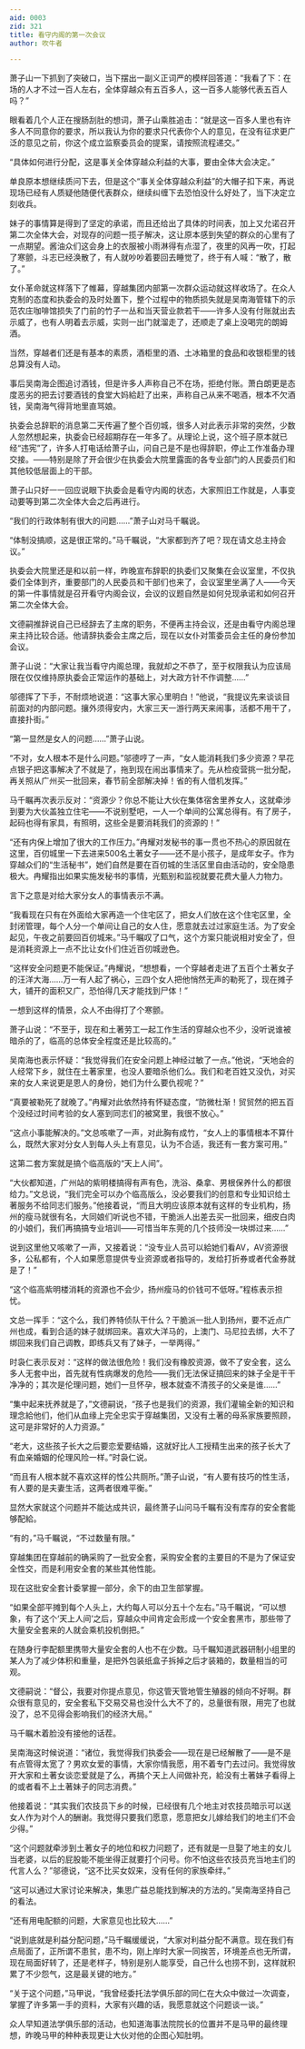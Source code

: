 ```yaml
---
aid: 0003
zid: 321
title: 看守内阁的第一次会议
author: 吹牛者

---
```




  萧子山一下抓到了突破口，当下摆出一副义正词严的模样回答道：“我看了下：在场的人才不过一百人左右，全体穿越众有五百多人，这一百多人能够代表五百人吗？”

  眼看着几个人正在搜肠刮肚的想词，萧子山乘胜追击：“就是这一百多人里也有许多人不同意你的要求，所以我认为你的要求只代表你个人的意见，在没有征求更广泛的意见之前，你这个成立监察委员会的提案，请按照流程递交。”

  “具体如何进行分配，这是事关全体穿越众利益的大事，要由全体大会决定。”

  单良原本想继续质问下去，但是这个“事关全体穿越众利益”的大帽子扣下来，再说现场已经有人质疑他随便代表群众，继续纠缠下去恐怕没什么好处了，当下决定立刻收兵。

  妹子的事情算是得到了坚定的承诺，而且还给出了具体的时间表，加上又允诺召开第二次全体大会，对现存的问题一揽子解决，这让原本感到失望的群众的心里有了一点期望。酱油众们这会身上的衣服被小雨淋得有点湿了，夜里的风再一吹，打起了寒颤，斗志已经涣散了，有人就吵吵着要回去睡觉了，终于有人喊：“散了，散了。”

  女仆革命就这样落下了帷幕，穿越集团内部第一次群众运动就这样收场了。在众人克制的态度和执委会的及时处置下，整个过程中的物质损失就是吴南海管辖下的示范农庄咖啡馆损失了门前的竹子一丛和当天营业款若干——许多人没有付账就出去示威了，也有人明着去示威，实则一出门就溜走了，还顺走了桌上没喝完的朗姆酒。

  当然，穿越者们还是有基本的素质，酒柜里的酒、土冰箱里的食品和收银柜里的钱总算没有人动。

  事后吴南海企图追讨酒钱，但是许多人声称自己不在场，拒绝付账。萧白朗更是态度恶劣的把去讨要酒钱的食堂大妈給赶了出来，声称自己从来不喝酒，根本不欠酒钱，吴南海气得背地里直骂娘。

  执委会总辞职的消息第二天传遍了整个百仞城，很多人对此表示非常的突然，少数人忽然想起来，执委会已经超期存在一年多了。从理论上说，这个班子原本就已经“违宪”了，许多人打电话给萧子山，问自己是不是也得辞职，停止工作准备办理交接。——特别是除了开会很少在执委会大院里露面的各专业部门的人民委员们和其他较低层面上的干部。

  萧子山只好一一回应说眼下执委会是看守内阁的状态，大家照旧工作就是，人事变动要等到第二次全体大会之后再进行。

  “我们的行政体制有很大的问题……”萧子山对马千瞩说。

  “体制没搞顺，这是很正常的。”马千瞩说，“大家都到齐了吧？现在请文总主持会议。”

  执委会大院里还是和以前一样，昨晚宣布辞职的执委们又聚集在会议室里，不仅执委们全体到齐，重要部门的人民委员和干部们也来了，会议室里坐满了人——今天的第一件事情就是召开看守内阁会议，会议的议题自然是如何兑现承诺和如何召开第二次全体大会。

  文德嗣推辞说自己已经辞去了主席的职务，不便再主持会议，还是由看守内阁总理来主持比较合适。他请辞执委会主席之后，现在以女仆对策委员会主任的身份参加会议。

  萧子山说：“大家让我当看守内阁总理，我就却之不恭了，至于权限我认为应该局限在仅仅维持原执委会正常运作的基础上，对大政方针不作调整……”

  邬德挥了下手，不耐烦地说道：“这事大家心里明白！”他说，“我提议先来谈谈目前面对的内部问题。攘外须得安内，大家三天一游行两天来闹事，活都不用干了，直接扑街。”

  “第一显然是女人的问题……”萧子山说。

  “不对，女人根本不是什么问题。”邬德哼了一声，“女人能消耗我们多少资源？早花点银子把这事解决了不就是了，拖到现在闹出事情来了。先从检疫营挑一批分配，再关照从广州买一批回来，春节前全部解决掉！省的有人借机发挥。”

  马千瞩再次表示反对：“资源少？你总不能让大伙在集体宿舍里养女人，这就牵涉到要为大伙盖独立住宅——不说别墅吧，一人一个单间的公寓总得有。有了房子，起码也得有家具，有照明，这些全是要消耗我们的资源的！”

  “还有内保上增加了很大的工作压力。”冉耀对发秘书的事一贯也不热心的原因就在这里，百仞城里一下去进来500名土著女子——还不是小孩子，是成年女子。作为穿越众们的“生活秘书”，她们自然是要在百仞城的生活区里自由活动的，安全隐患极大。冉耀指出如果实施发秘书的事情，光甄别和监视就要花费大量人力物力。

  言下之意是对给大家分女人的事情表示不满。

  “我看现在只有在外面给大家再造一个住宅区了，把女人们放在这个住宅区里，全封闭管理，每个人分一个单间让自己的女人住，愿意就去过过家庭生活。为了安全起见，午夜之前要回百仞城来。”马千瞩叹了口气，这个方案只能说相对安全了，但是消耗资源上一点不比让女仆们住近百仞城逊色。

  “这样安全问题更不能保证。”冉耀说，“想想看，一个穿越者走进了五百个土著女子的汪洋大海……万一有人起了祸心，三四个女人把他悄然无声的勒死了，现在摊子大，铺开的面积又广，恐怕得几天才能找到尸体！”

  一想到这样的情景，众人不由得打了个寒颤。

  萧子山说：“不至于，现在和土著劳工一起工作生活的穿越众也不少，没听说谁被暗杀的了，临高的总体安全程度还是比较高的。”

  吴南海也表示怀疑：“我觉得我们在安全问题上神经过敏了一点。”他说，“天地会的人经常下乡，就住在土著家里，也没人要暗杀他们么。我们和老百姓又没仇，对买来的女人来说更是恩人的身份，她们为什么要仇视呢？”

  “真要被勒死了就晚了。”冉耀对此依然持有怀疑态度，“防微杜渐！贸贸然的把五百个没经过时间考验的女人塞到同志们的被窝里，我很不放心。”

  “这点小事能解决的。”文总咳嗽了一声，对此胸有成竹，“女人上的事情根本不算什么，既然大家对分女人到每人头上有意见，认为不合适，我还有一套方案可用。”

  这第二套方案就是搞个临高版的“天上人间”。

  “大伙都知道，广州站的紫明楼搞得有声有色，洗浴、桑拿、男根保养什么的都很给力。”文总说，“我们完全可以办个临高版么，没必要我们的创意和专业知识给土著服务不给同志们服务。”他接着说，“而且大明应该原本就有这样的专业机构，扬州的瘦马就很有名，大同娘们听说也不错，干脆派人出差去买一批回来，细皮白肉的小娘们，我们再搞搞专业培训——可惜当年东莞的几个技师没一块绑过来……”

  说到这里他又咳嗽了一声，又接着说：“没专业人员可以給她们看AV，AV资源很多，公私都有，个人如果愿意提供专业资源或者指导的，发给打折券或者代金券就是了！”

  “这个临高紫明楼消耗的资源也不会少，扬州瘦马的价钱可不低呀。”程栋表示担忧。

  文总一挥手：“这个么，我们养特侦队干什么？干脆派一批人到扬州，要不近点广州也成，看到合适的妹子就绑回来。喜欢大洋马的，上澳门、马尼拉去绑，大不了绑回来我们自己调教，即练兵又有了妹子，一举两得。”

  时袅仁表示反对：“这样的做法很危险！我们没有橡胶资源，做不了安全套，这么多人无套中出，首先就有性病爆发的危险——我们无法保证搞回来的妹子全是干干净净的；其次是伦理问题，她们一旦怀孕，根本就查不清孩子的父亲是谁……”

  “集中起来抚养就是了，”文德嗣说，“孩子也是我们的资源，我们灌输全新的知识和理念給他们，他们从血缘上完全忠实于穿越集团，又没有土著的母系家族要照顾，这可是非常好的人力资源。”

  “老大，这些孩子长大之后要恋爱要结婚，这就好比人工授精生出来的孩子长大了有血亲婚姻的伦理风险一样。”时袅仁说。

  “而且有人根本就不喜欢这样的性公共厕所。”萧子山说，“有人要有技巧的性生活，有人要的是夫妻生活，这两者很难平衡。”

  显然大家就这个问题并不能达成共识，最终萧子山问马千瞩有没有库存的安全套能够配給。

  “有的，”马千瞩说，“不过数量有限。”

  穿越集团在穿越前的确采购了一批安全套，采购安全套的主要目的不是为了保证安全性交，而是利用安全套的某些其他性能。

  现在这批安全套计委掌握一部分，余下的由卫生部掌握。

  “如果全部平摊到每个人头上，大约每人可以分五十个左右。”马千瞩说，“可以想象，有了这个‘天上人间’之后，穿越众中间肯定会形成一个安全套黑市，那些带了大量安全套来的人就会乘机投机倒把。”

  在随身行李配额里携带大量安全套的人也不在少数。马千瞩知道武器研制小组里的某人为了减少体积和重量，是把外包装纸盒子拆掉之后才装箱的，数量相当的可观。

  文德嗣说：“督公，我要对你提点意见，你这管天管地管生殖器的倾向不好啊。群众很有意见的，安全套私下交易交易也没什么大不了的，总量很有限，用完了也就没了，总不见得会影响我们的经济大局。”

  马千瞩木着脸没有接他的话茬。

  吴南海这时候说道：“诸位，我觉得我们执委会——现在是已经解散了——是不是有点管得太宽了？男欢女爱的事情，大家你情我愿，用不着专门去过问。我觉得放开大家和土著女谈恋爱就是了么，再搞个天上人间做补充，給没有土著妹子看得上的或者看不上土著妹子的同志消费。”

  他接着说：“其实我们农技员下乡的时候，已经很有几个地主对农技员暗示可以送女人作为对个人的酬谢。我觉得只要我们愿意，愿意把女儿嫁给我们的地主们不会少得。”

  “这个问题就牵涉到土著女子的地位和权力问题了，还有就是一旦娶了地主的女儿当老婆，以后的屁股能不能坐得正就要打个问号。你不怕这些农技员充当地主们的代言人么？”邬德说，“这不比买女奴来，没有任何的家族牵绊。”

  “这可以通过大家讨论来解决，集思广益总能找到解决的方法的。”吴南海坚持自己的看法。

  “还有用电配额的问题，大家意见也比较大……”

  “说到底就是利益分配问题，”马千瞩缓缓说，“大家对利益分配不满意。现在我们有点局面了，正所谓不患贫，患不均，刚上岸时大家一同挨苦，环境差点也无所谓，现在局面好转了，还是老样子，特别是别人能享受，自己什么也捞不到，这样就积累了不少怨气，这是最关键的地方。”

  “关于这个问题，”马甲说，“我曾经委托法学俱乐部的同仁在大众中做过一次调查，掌握了许多第一手的资料，大家有兴趣的话，我愿意就这个问题谈一谈。”

  众人早知道法学俱乐部的活动，也知道海事法院院长的位置并不是马甲的最终理想，昨晚马甲的种种表现更让大伙对他的企图心知肚明。



